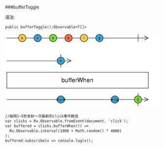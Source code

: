###bufferToggle

语法:
```
public bufferToggle():Observable<T[]>
```

![](/assets/bufferWhen.png)

```
//每隔1~5秒发射一次最新的click事件数组
var clicks = Rx.Observable.fromEvent(document, 'click');
var buffered = clicks.bufferWhen(() =>
  Rx.Observable.interval(1000 + Math.random() * 4000)
);
buffered.subscribe(x => console.log(x));
```